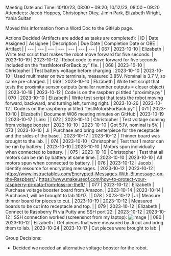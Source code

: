 Meeting Date and Time: 10/10/23, 08:00 – 09:20; 10/12/23, 08:00 – 09:20
Attendees: Jacob Hoppes, Christopher Otey, Jimin Park, Elizabeth Wright, Yahia Sultan

Moved this information from a Word Doc to the GitHub page.

Actions Decided (Artifacts are added as tasks are completed):
| ID | Date Assigned | Assignee | Description | Due Date | Completion Date or OBE | Artifact |
| --- | --- | --- | --- | --- | --- | --- |
| 067 | 2023-10-10 | Elizabeth | Write test script that makes the robot move forward for five seconds. | 2023-10-19 | 2023-10-12 | Robot code to move forward for five seconds included on the “testMotorsForBack.py” file. |
| 068 | 2023-10-10 | Christopher | Test battery voltage before charging | 2023-10-10 | 2023-10-10 | Used multimeter on two terminals, measured 3.85V. Nominal is 3.7 V, so came pre-charged. |
| 069 | 2023-10-10 | Elizabeth | Write test script that tests the proximity sensor outputs (smaller number outputs = closer object) | 2023-10-19 | 2023-10-12 | Code is on the raspberr pi titled "proximity.py" |
| 070 | 2023-10-10 | Elizabeth | Write test script that tests the robot moving forward, backward, and turning left, turning right. | 2023-10-26 | 2023-10-12 | Code is on the raspberry pi titled “testMotorsForBack.py" |
| 071 | 2023-10-10 | Elizabeth | Document W06 meeting minutes on GitHub | 2023-10-19 | 2023-10-17 | Link:  |
| 072 | 2023-10-10 | Christopher | Test voltage coming from voltage booster | 2023-10-10 | 2023-10-10 | Got 5.1V, nominal is 5V. |
| 073 | 2023-10-10 | Ji | Purchase and bring centerpiece for the receptacle and the sides of the base. | 2023-10-17 | 2023-10-12 | Thinner board was brought to the lab. |
| 074 | 2023-10-10 | Christopher | Test that 1 motor can be ran by battery. | 2023-10-10 | 2023-10-10 | Motors spun individually when connected to battery. |
| 075 | 2023-10-10 | Christopher | Test that all motors can be ran by battery at same time. | 2023-10-10 | 2023-10-10 | All motors spun when connected to battery. |
| 076 | 2023-10-12 | Jacob | Identify resource for encrypting messages. | 2023-10-12 | 2023-10-12 | https://www.instructables.com/Encrypted-Messages-With-Bitmessage-on-the-Raspberr/ / https://www.makeuseof.com/how-to-protect-your-raspberry-pi-data-from-loss-or-theft/ |
| 077 | 2023-10-12 | Elizabeth | Purchase voltage booster board from Amazon. | 2023-10-14 | 2023-10-14 | Purchased, will be brought to lab 10/17. |
| 078 | 2023-10-12 | Ji | Measure thinner board for pieces to cut. | 2023-10-19 | 2023-10-12 | Measured boards to be cut into receptacle and top. |
| 079 | 2023-10-12 | Elizabeth | Connect to Raspberry Pi via Putty and SSH port 22. | 2023-10-12 | 2023-10-12 | SSH connection worked (screenshot from my laptop): ![image](https://github.com/elizabethrw/SeniorDes2/assets/77339445/50a5850d-b519-4704-be17-107f76a4ef86) |
| 080 | 2023-10-12 | Elizabeth | Get pieces that were measured by Ji cut and bring them to lab. | 2023-10-24 | 2023-10-17 | Cut pieces were brought to lab. |

Group Decisions:
 - Decided we needed an alternative voltage booster for the robot.
